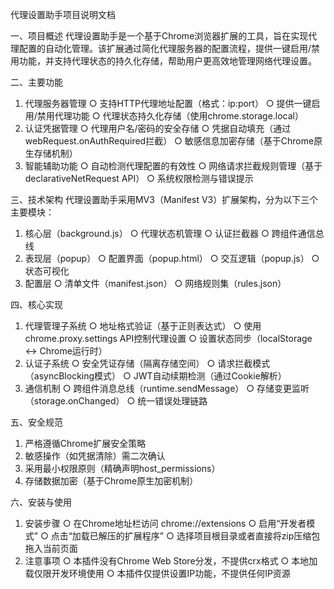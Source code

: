 代理设置助手项目说明文档

一、项目概述
代理设置助手是一个基于Chrome浏览器扩展的工具，旨在实现代理配置的自动化管理。该扩展通过简化代理服务器的配置流程，提供一键启用/禁用功能，并支持代理状态的持久化存储，帮助用户更高效地管理网络代理设置。

二、主要功能
1. 代理服务器管理
  ○ 支持HTTP代理地址配置（格式：ip:port）
  ○ 提供一键启用/禁用代理功能
  ○ 代理状态持久化存储（使用chrome.storage.local）
2. 认证凭据管理
  ○ 代理用户名/密码的安全存储
  ○ 凭据自动填充（通过webRequest.onAuthRequired拦截）
  ○ 敏感信息加密存储（基于Chrome原生存储机制）
3. 智能辅助功能
  ○ 自动检测代理配置的有效性
  ○ 网络请求拦截规则管理（基于declarativeNetRequest API）
  ○ 系统权限检测与错误提示

三、技术架构
代理设置助手采用MV3（Manifest V3）扩展架构，分为以下三个主要模块：
1. 核心层（background.js）
  ○ 代理状态机管理
  ○ 认证拦截器
  ○ 跨组件通信总线
2. 表现层（popup）
  ○ 配置界面（popup.html）
  ○ 交互逻辑（popup.js）
  ○ 状态可视化
3. 配置层
  ○ 清单文件（manifest.json）
  ○ 网络规则集（rules.json）

四、核心实现
1. 代理管理子系统
  ○ 地址格式验证（基于正则表达式）
  ○ 使用chrome.proxy.settings API控制代理设置
  ○ 设置状态同步（localStorage ↔ Chrome运行时）
2. 认证子系统
  ○ 安全凭证存储（隔离存储空间）
  ○ 请求拦截模式（asyncBlocking模式）
  ○ JWT自动续期检测（通过Cookie解析）
3. 通信机制
  ○ 跨组件消息总线（runtime.sendMessage）
  ○ 存储变更监听（storage.onChanged）
  ○ 统一错误处理链路

五、安全规范
1. 严格遵循Chrome扩展安全策略
2. 敏感操作（如凭据清除）需二次确认
3. 采用最小权限原则（精确声明host_permissions）
4. 存储数据加密（基于Chrome原生加密机制）

六、安装与使用
1. 安装步骤
  ○ 在Chrome地址栏访问 chrome://extensions
  ○ 启用“开发者模式”
  ○ 点击“加载已解压的扩展程序”
  ○ 选择项目根目录或者直接将zip压缩包拖入当前页面
2. 注意事项
  ○ 本插件没有Chrome Web Store分发，不提供crx格式
  ○ 本地加载仅限开发环境使用
  ○ 本插件仅提供设置IP功能，不提供任何IP资源

